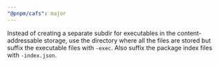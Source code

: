 ```yaml
---
"@pnpm/cafs": major
---
```


Instead of creating a separate subdir for executables in the content-addressable storage, use the directory where all the files are stored but suffix the executable files with `-exec`. Also suffix the package index files with `-index.json`.
